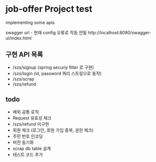 # job-offer Project test 
implementing some apis 

swagger url - 현재 config 오류로 작동 안됨
http://localhost:8080/swagger-ui/index.html 


## 구현 API 목록 
- /szs/signup (spring securiy filter 로 구현) 
- /szs/login (id, password 쿼리 스트링으로 동작)
- /szs/scrap 
- /szs/refund

## todo
- 예외 공통 로직
- Request 유효성 체크
- /szs/refund 미구현
- 회원 체크 (로그인, 회원 가입 중복, 권한 체크) 
- 주민 번호 인코딩
- 버전 동기화
- scrap db table 설계
- 테스트 코드 추가
